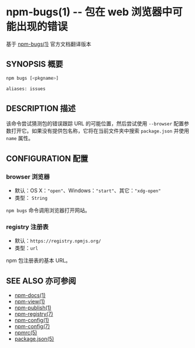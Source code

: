 npm-bugs(1) -- 包在 web 浏览器中可能出现的错误
========================================================
基于 [npm-bugs(1)](https://github.com/npm/npm/blob/latest/doc/cli/npm-bugs.md) 官方文档翻译版本

## SYNOPSIS 概要
```bash
npm bugs [<pkgname>]

aliases: issues
```


## DESCRIPTION 描述
该命令尝试猜测包的错误跟踪 URL 的可能位置，然后尝试使用 `--browser` 配置参数打开它。如果没有提供包名称，它将在当前文件夹中搜索 `package.json` 并使用 `name` 属性。

## CONFIGURATION 配置

### browser 浏览器
* 默认：OS X：`"open"`、Windows：`"start"`、其它：`"xdg-open"`
* 类型： `String`

`npm bugs` 命令调用浏览器打开网站。

### registry 注册表

* 默认：`https://registry.npmjs.org/`
* 类型：`url`

npm 包注册表的基本 URL。


## SEE ALSO 亦可参阅

* [npm-docs(1)](https://docs.npmjs.com/cli/docs)
* [npm-view(1)](https://docs.npmjs.com/cli/view)
* [npm-publish(1)](https://docs.npmjs.com/cli/publish)
* [npm-registry(7)](https://docs.npmjs.com/misc/registry)
* [npm-config(1)](https://docs.npmjs.com/cli/config)
* [npm-config(7)](https://docs.npmjs.com/misc/config)
* [npmrc(5)](https://docs.npmjs.com/files/npmrc)
* [package.json(5)](https://docs.npmjs.com/files/package.json)
